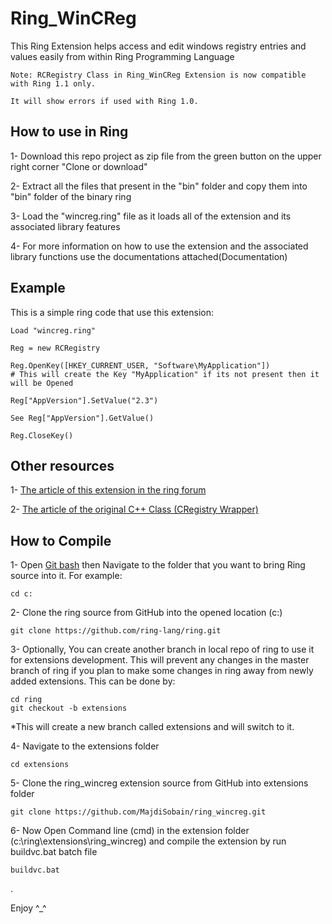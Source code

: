 # Ring_WinCReg
This Ring Extension helps access and edit windows registry entries and values easily from within Ring Programming Language

	Note: RCRegistry Class in Ring_WinCReg Extension is now compatible with Ring 1.1 only. 
	
	It will show errors if used with Ring 1.0.

## How to use in Ring

1- Download this repo project as zip file from the green button on the upper right corner "Clone or download"

2- Extract all the files that present in the "bin" folder and copy them into "bin" folder of the binary ring

3- Load the "wincreg.ring" file as it loads all of the extension and its associated library features

4- For more information on how to use the extension and the associated library functions use the documentations attached(Documentation)

## Example

This is a simple ring code that use this extension:

    Load "wincreg.ring"
  
    Reg = new RCRegistry
  
    Reg.OpenKey([HKEY_CURRENT_USER, "Software\MyApplication"]) 
    # This will create the Key "MyApplication" if its not present then it will be Opened
  
    Reg["AppVersion"].SetValue("2.3")
	
	See Reg["AppVersion"].GetValue()
  
    Reg.CloseKey()
  

## Other resources

1- [The article of this extension in the ring forum](https://groups.google.com/forum/#!topic/ring-lang/YwHmR79_Fsc)
  
2- [The article of the original C++ Class (CRegistry Wrapper)](http://www.codeproject.com/Articles/8953/Registry-Wrapper-Class-CRegistry)
	

## How to Compile

1- Open [Git bash](http://opensourcerer.diy.org/challenge/3) then Navigate to the folder that you want to bring Ring source into it. For example:

	cd c:
	
2- Clone the ring source from GitHub into the opened location (c:)
  
	git clone https://github.com/ring-lang/ring.git
	
3- Optionally, You can create another branch in local repo of ring to use it for extensions development. This will prevent any changes in the master branch of ring if you plan to make some changes in ring away from newly added extensions. This can be done by:
  
	cd ring
	git checkout -b extensions

*This will create a new branch called extensions and will switch to it.

4- Navigate to the extensions folder 

	cd extensions
	
5- Clone the ring_wincreg extension source from GitHub into extensions folder

	git clone https://github.com/MajdiSobain/ring_wincreg.git
	
6- Now Open Command line (cmd) in the extension folder (c:\ring\extensions\ring_wincreg) and compile the extension by run buildvc.bat batch file

	buildvc.bat
	
.

Enjoy ^_^
